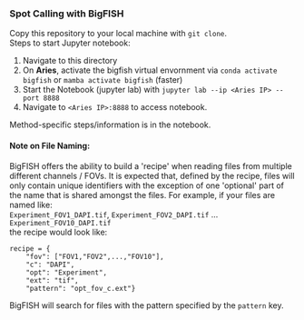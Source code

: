 ### Spot Calling with BigFISH
Copy this repository to your local machine with `git clone`.\
Steps to start Jupyter notebook:
1. Navigate to this directory
2. On **Aries**, activate the bigfish virtual envornment via `conda activate bigfish` or `mamba activate bigfish` (faster)
3. Start the Notebook (jupyter lab) with `jupyter lab --ip <Aries IP> --port 8888`
4. Navigate to `<Aries IP>:8888` to access notebook. 

Method-specific steps/information is in the notebook.

#### Note on File Naming:
BigFISH offers the ability to build a 'recipe' when reading files from multiple different channels / FOVs. It is expected that, defined by the recipe, files will only contain unique identifiers with the exception of one 'optional' part of the name that is shared amongst the files. For example, if your files are named like: \
`Experiment_FOV1_DAPI.tif`, `Experiment_FOV2_DAPI.tif` ... `Experiment_FOV10_DAPI.tif` \
the recipe would look like:
```
recipe = {
    "fov": ["FOV1,"FOV2",...,"FOV10"],
    "c": "DAPI",
    "opt": "Experiment",
    "ext": "tif",
    "pattern": "opt_fov_c.ext"}
```
BigFISH will search for files with the pattern specified by the `pattern` key. 
